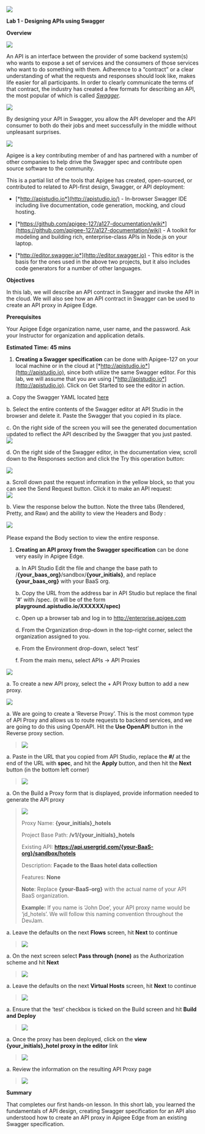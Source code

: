 ![](./media/image1.png)

**Lab 1 - Designing APIs using Swagger**

**Overview**

![](./media/image2.png)

An API is an interface between the provider of some backend system(s)
who wants to expose a set of services and the consumers of those
services who want to do something with them. Adherence to a “contract”
or a clear understanding of what the requests and responses should look
like, makes life easier for all participants. In order to clearly
communicate the terms of that contract, the industry has created a few
formats for describing an API, the most popular of which is called
[*Swagger*](http://swagger.io/).

![](./media/image3.png)

By designing your API in Swagger, you allow the API developer and the
API consumer to both do their jobs and meet successfully in the middle
without unpleasant surprises.

![](./media/image4.png)

Apigee is a key contributing member of and has partnered with a number
of other companies to help drive the Swagger spec and contribute open
source software to the community.

This is a partial list of the tools that Apigee has created,
open-sourced, or contributed to related to API-first design, Swagger, or
API deployment:

-   [*http://apistudio.io*](http://apistudio.io/) - In-browser Swagger
    IDE including live documentation, code generation, mocking, and
    cloud hosting.

-   [*https://github.com/apigee-127/a127-documentation/wiki*](https://github.com/apigee-127/a127-documentation/wiki) -
    A toolkit for modeling and building rich, enterprise-class APIs in
    Node.js on your laptop.

-   [*http://editor.swagger.io*](http://editor.swagger.io) - This editor
    is the basis for the ones used in the above two projects, but it
    also includes code generators for a number of other languages.

**Objectives**

In this lab, we will describe an API contract in Swagger and invoke the
API in the cloud. We will also see how an API contract in Swagger can be
used to create an API proxy in Apigee Edge.

**Prerequisites**

Your Apigee Edge organization name, user name, and the password. Ask
your Instructor for organization and application details.

**Estimated Time: 45 mins**

1)  **Creating a Swagger specification** can be done with Apigee-127 on
    your local machine or in the cloud at
    [*http://apistudio.io*](http://apistudio.io), since both utilize the
    same Swagger editor. For this lab, we will assume that you are using
    [*http://apistudio.io*](http://apistudio.io). Click on Get Started
    to see the editor in action.

   a.  Copy the Swagger YAML located [here](./swagger.yaml)

   b.  Select the entire contents of the Swagger editor at API Studio
        in the browser and delete it. Paste the Swagger that you copied
        in its place.

   c.  On the right side of the screen you will see the generated
        documentation updated to reflect the API described by the
        Swagger that you just pasted.
        ![](./media/image5.png)   

   d.  On the right side of the Swagger editor, in the documentation
        view, scroll down to the Responses section and click the Try
        this operation button:


![](./media/image6.png)

a.  Scroll down past the request information in the yellow block, so
    that you can see the Send Request button. Click it to make an API
    request:\
    ![](./media/image7.png)

b.  View the response below the button. Note the three tabs (Rendered,
    Pretty, and Raw) and the ability to view the Headers and Body :

![](./media/image8.png)\
\
Please expand the Body section to view the entire response.

1)  **Creating an API proxy from the Swagger specification** can be done
    very easily in Apigee Edge.

    a.  In API Studio Edit the file and change the base path to
        /**{your\_baas\_org}**/sandbox/**{your\_initials}**, and replace
        **{your\_baas\_org}** with your BaaS org.

    b.  Copy the URL from the address bar in API Studio but replace the final '#' with /spec. (it will be of
        the form **playground.apistudio.io/XXXXXX/spec)**

    c.  Open up a browser tab and log in to http://enterprise.apigee.com

    d.  From the Organization drop-down in the top-right corner, select
        the organization assigned to you.

    e.  From the Environment drop-down, select ‘test’

    f.  From the main menu, select APIs → API Proxies

![](./media/image9.png)

a.  To create a new API proxy, select the + API Proxy button to add a
    new proxy.

![](./media/image10.png)

a.  We are going to create a ‘Reverse Proxy’. This is the most common
    type of API Proxy and allows us to route requests to backend
    services, and we are going to do this using OpenAPI. Hit the **Use
    OpenAPI** button in the Reverse proxy section.

> ![](./media/image11.png)

a.  Paste in the URL that you copied from API Studio, replace the
    **\#/** at the end of the URL with **spec**, and hit the **Apply**
    button, and then hit the **Next** button (in the bottom left corner)

> ![](./media/image12.png)

a.  On the Build a Proxy form that is displayed, provide information
    needed to generate the API proxy

> ![](./media/image13.png)
>
> Proxy Name: **{your\_initials}\_hotels**
>
> Project Base Path: **/v1/{your\_initials}\_hotels**
>
> Existing API:
> **https://api.usergrid.com/{your-BaaS-org}/sandbox/hotels**
>
> Description: **Façade to the Baas hotel data collection**
>
> Features: **None**
>
> **Note**: Replace **{your-BaaS-org}** with the actual name of your API
> BaaS organization.
>
> **Example:** If you name is ‘John Doe’, your API proxy name would be
> ‘jd\_hotels’. We will follow this naming convention throughout the
> DevJam.

a.  Leave the defaults on the next **Flows** screen, hit **Next** to
    continue

> ![](./media/image14.png)

a.  On the next screen select **Pass through (none)** as the
    Authorization scheme and hit **Next**

> ![](./media/image15.png)

a.  Leave the defaults on the next **Virtual Hosts** screen, hit
    **Next** to continue

> ![](./media/image16.png)

a.  Ensure that the ‘test’ checkbox is ticked on the Build screen and
    hit **Build and Deploy**

> ![](./media/image17.png)

a.  Once the proxy has been deployed, click on the **view
    {your\_initials}\_hotel proxy in the editor** link

> ![](./media/image18.png)

a.  Review the information on the resulting API Proxy page

> ![](./media/image19.png)

**Summary**

That completes our first hands-on lesson. In this short lab, you learned
the fundamentals of API design, creating Swagger specification for an
API also understood how to create an API proxy in Apigee Edge from an
existing Swagger specification.
